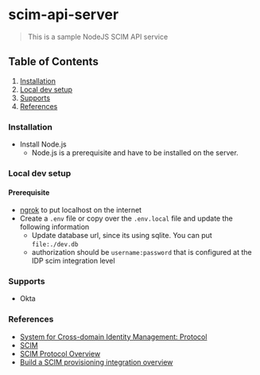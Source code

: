# scim-api-server
> This is a sample NodeJS SCIM API service

## Table of Contents
1. [Installation](#installation)
1. [Local dev setup](#local-dev-setup)
1. [Supports](#supports)
1. [References](#references)

### Installation
- Install Node.js
  - Node.js is a prerequisite and have to be installed on the server.

### Local dev setup
#### Prerequisite
- [ngrok](https://ngrok.com/) to put localhost on the internet
- Create a `.env` file or copy over the `.env.local` file and update the following information
  - Update database url, since its using sqlite. You can put `file:./dev.db`
  - authorization should be `username:password` that is configured at the IDP scim integration level

### Supports
- Okta

### References
- [System for Cross-domain Identity Management: Protocol](https://www.rfc-editor.org/rfc/rfc7644)
- [SCIM](https://developer.okta.com/docs/concepts/scim/)
- [SCIM Protocol Overview](https://developer.okta.com/docs/reference/scim/)
- [Build a SCIM provisioning integration overview](https://developer.okta.com/docs/guides/scim-provisioning-integration-overview/main/)
